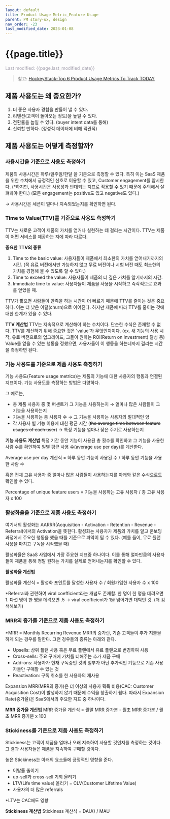 ```yaml
---
layout: default
title: Product Usage Metric_Feature Usage
parent: PM story-ux, design
nav_order: -23
last_modified_date: 2023-01-08
---
```

# {{page.title}}
<span style = "color: #A39FAD">Last modified: {{page.last_modified_date}}</span>

> 참고:
> [HockeyStack-Top 6 Product Usage Metrics To Track TODAY](https://hockeystack.com/blog/product-usage-metrics-to-track/)


## 제품 사용도는 왜 중요한가?
1. 더 좋은 사용자 경험을 만들어 낼 수 있다.
2. 리텐션(고객이 돌아오는 정도)을 높일 수 있다.
3. 전환률을 높일 수 있다. (buyer intent data를 통해)
4. 신뢰할 만하다. (정성적 데이터에 비해 객관적)


## 제품 사용도는 어떻게 측정할까?
### 사용시간을 기준으로 사용도 측정하기
제품의 사용시간은 하루/일주일/한달 을 기준으로 측정할 수 있다. 특히 이는 SaaS 제품을 위한 수치에서 긍정적인 신호로 이용할 수 있고, Customer engagement를 암시한다. (\*하지만, 사용시간은 사용성과 반대되는 지표로 작용할 수 있기 때문에 주의해서 살펴봐야 한다.)
(모든 engagement는 positive도 있고 negative도 있다.)

→ 사용시간은 세션이 얼마나 지속되었는지를 확인하면 된다.


### Time to Value(TTV)를 기준으로 사용도 측정하기
TTV는 새로운 고객이 제품의 가치를 얻거나 실현하는 데 걸리는 시간이다. TTV는 제품이 어떤 서비스를 제공하는 지에 따라 다르다. 

**중요한 TTV의 종류**
1. Time to the basic value: 사용자들이 제품에서 최소한의 가치를 얻어내기까지의 시간. (꼭 유료 버전에서만 가능하지 않고 무료 버전이나 시험 버전 때도 최소한의 가치를 경험해 볼 수 있도록 할 수 있다.)
2. Time to exceed the value: 사용자들이 제품의 더 깊은 가치를 알기까지의 시간.
3. Immediate time to value: 사용자들이 제품을 사용을 시작하고 즉각적으로 효과를 얻었을 때. 

TTV가 짧으면 사람들이 만족을 하는 시간이 더 빠르기 때문에 TTV를 줄이는 것은 중요하다. 이는 더 낮은 이탈(churn)으로 이어진다. 하지만 제품에 따라 TTV를 줄이는 것에 대한 한계가 있을 수 있다.

**TTV 계산법**
TTV는 지속적으로 계산해야 하는 수치이다. 단순한 수식은 존재할 수 없다. TTV를 계산하기 위해 중요한 것은 'value'가 무엇인지이다. (ex. 새 기능의 사용 시작, 유료 버전으로의 업그레이드, 그들이 원하는 ROI(Return on Investment) 달성 등) Value를 얻을 수 있는 행동을 정했으면, 사용자들이 이 행동을 하는데까지 걸리는 시간을 측정하면 된다.


### 기능 사용도를 기준으로 제품 사용도 측정하기
기능 사용도(Feature usage metrics)는 제품의 기능에 대한 사용자의 행동과 연결된 지표이다. 기능 사용도를 측정하는 방법은 다양하다.

그 예로는,
- 총 제품 사용자 중 몇 퍼센트가 그 기능을 사용하는지 → 얼마나 많은 사람들이 그 기능을 사용하는지
- 기능을 사용하는 총 사용자 수 → 그 기능을 사용하는 사용자의 절대적인 양
- 각 사용자 별 기능 이용에 대한 평균 시간 (~~the average time between feature usages of each user~~) → 특정 기능을 얼마나 잦은 주기로 사용하는지

**기능 사용도 계산법**
특정 기간 동안 기능이 사용된 총 횟수를 확인하고 그 기능을 사용한 사람 수를 확인하여 일별 평균 사용 수(average use per day)를 계산한다.

Average use per day 계산식 = 하루 동안 기능이 사용된 수 / 하루 동안 기능을 사용한 사람 수

혹은 전체 고유 사용자 중 얼마나 많은 사람들이 사용하는지를 아래와 같은 수식으로도 확인할 수 있다.

Percentage of unique feature users = 기능을 사용하는 고유 사용자 / 총 고유 사용자 x 100


### 활성화율을 기준으로 제품 사용도 측정하기
여기서의 활성화는 AARRR(Acquisition - Activation - Retention - Revenue - Referral)에서의 Activation을 뜻한다. 활성화는 사용자가 제품의 가치를 알고 온보딩 과정에서 주요한 행동을 했을 때를 기준으로 파악이 될 수 있다. (예를 들어, 무료 플랜 사용을 마치고 구독을 시작했을 때)

활성화율은 SaaS 사업에서 가장 주요한 지표중 하나이다. 이를 통해 얼마만큼의 사용자들이 제품을 통해 정말 원하는 가치를 실제로 얻어내는지를 확인할 수 있다.

**활성화율 계산법**

활성화율 계산식 = 활성화 포인트를 달성한 사용자 수 / 회원가입한 사용자 수 x 100

\*Referral과 관련하여 viral coefficient라는 개념도 존재함. 한 명이 한 명을 데려오면 1. 다섯 명이 한 명을 데려오면 .5 → viral coeffieicnt가 1을 넘어가면 대박인 것. (더 검색해보기)

### MRR의 증가를 기준으로 제품 사용도 측정하기
\*MRR = Monthly Recurring Revenue
MRR의 증가란, 기존 고객들이 추가 지불을 하게 되는 경우를 말한다. 그런 경우들의 종류는 아래와 같다.
- Upsells: 상위 플랜 사용 혹은 무료 플랜에서 유료 플랜으로 변경하여 사용
- Cross-sells: 주요 구매에 가치를 더해주는 추가 제품 구매
- Add-ons: 사용자가 현재 구독중인 것의 일부가 아닌 추가적인 기능으로 기존 사용자들만 구매할 수 있는 것
- Reactivation: 구독 취소를 한 사용자의 재사용

Expansion MRR(MRR의 증가)은 더 이상의 사용자 획득 비용(CAC: Customer Acquisition Cost)이 발생하지 않기 때문에 수익을 창출하기 쉽다. 따라서 Expansion Rate(증가율)은 SaaS에서의 주요한 지표 중 하나이다.

**MRR 증가율 계산법**
MRR 증가율 계산식 = 월말 MRR 증가분 - 월초 MRR 증가분 / 월초 MRR 증가분 x 100


### Stickiness를 기준으로 제품 사용도 측정하기
Stickiness는 고객이 제품을 얼마나 오래 지속하여 사용할 것인지를 측정하는 것이다. 그 결과 사용자들은 제품을 지속하여 구매할 것이다. 

높은 Stickiness는 아래의 요소들에 긍정적인 영향을 준다.
- 이탈률 줄이기
- up-sell과 cross-sell 기회 올리기
- LTV(Life time value) 올리기 = CLV(Customer Lifetime Value)
- 사용자의 더 많은 referrals

\*LTV는 CAC에도 영향

**Stickiness 계산법**
Stickiness 계산식 = DAU() / MAU


